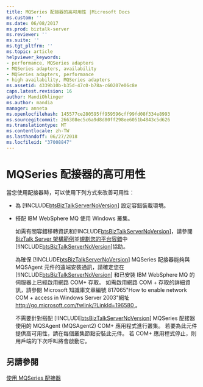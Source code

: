 ```yaml
---
title: MQSeries 配接器的高可用性 |Microsoft Docs
ms.custom: ''
ms.date: 06/08/2017
ms.prod: biztalk-server
ms.reviewer: ''
ms.suite: ''
ms.tgt_pltfrm: ''
ms.topic: article
helpviewer_keywords:
- performance, MQSeries adapters
- MQSeries adapters, availability
- MQSeries adapters, performance
- high availability, MQSeries adapters
ms.assetid: 4339b10b-b35d-47c0-b78a-c60207e06c8e
caps.latest.revision: 16
author: MandiOhlinger
ms.author: mandia
manager: anneta
ms.openlocfilehash: 145577ce280595ff959596cff99fd08f334e8993
ms.sourcegitcommit: 266308ec5c6a9d8d80ff298ee6051b4843c5d626
ms.translationtype: MT
ms.contentlocale: zh-TW
ms.lasthandoff: 06/27/2018
ms.locfileid: "37008847"
---
```

# <a name="mqseries-adapter-high-availability"></a>MQSeries 配接器的高可用性
當您使用配接器時，可以使用下列方式來改善可用性：  
  
- 為 [!INCLUDE[btsBizTalkServerNoVersion](../includes/btsbiztalkservernoversion-md.md)] 設定容錯裝載環境。  
  
- 搭配 IBM WebSphere MQ 使用 Windows 叢集。  
  
  如需有關容錯移轉資訊和[!INCLUDE[btsBizTalkServerNoVersion](../includes/btsbiztalkservernoversion-md.md)]，請參閱[BizTalk Server 架構範例](../core/sample-biztalk-server-architectures.md)並[規劃您的平台容錯](../core/planning-your-platform-for-fault-tolerance.md)中[!INCLUDE[btsBizTalkServerNoVersion](../includes/btsbiztalkservernoversion-md.md)]協助。  
  
  為確保 [!INCLUDE[btsBizTalkServerNoVersion](../includes/btsbiztalkservernoversion-md.md)] MQSeries 配接器能夠與 MQSAgent 元件的遠端安裝通訊，請確定您在 [!INCLUDE[btsBizTalkServerNoVersion](../includes/btsbiztalkservernoversion-md.md)] 和已安裝 IBM WebSphere MQ 的伺服器上已經啟用網路 COM+ 存取。 如需啟用網路 COM + 存取的詳細資訊，請參閱 Microsoft 知識庫文章編號 817065"How to enable network COM + access in Windows Server 2003"網址[ http://go.microsoft.com/fwlink/?LinkId=196580 ](http://go.microsoft.com/fwlink/?LinkId=196580)。  
  
  不需要針對搭配 [!INCLUDE[btsBizTalkServerNoVersion](../includes/btsbiztalkservernoversion-md.md)] MQSeries 配接器使用的 MQSAgent (MQSAgent2) COM+ 應用程式進行叢集。 若要為此元件提供高可用性，請在每個叢集節點安裝此元件。 若 COM+ 應用程式停止，則用戶端的下次呼叫將會啟動它。  
  
## <a name="see-also"></a>另請參閱  
 [使用 MQSeries 配接器](../core/using-the-mqseries-adapter.md)